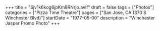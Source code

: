 +++
title = "Sjv1k6kog6jpKm8RNrjo.avif"
draft = false
tags = ["Photos"]
categories = ["Pizza Time Theatre"]
pages = ["San Jose, CA (370 S Winchester Blvd)"]
startDate = "1977-05-00"
description = "Winchester Jasper Promo Photo"
+++
